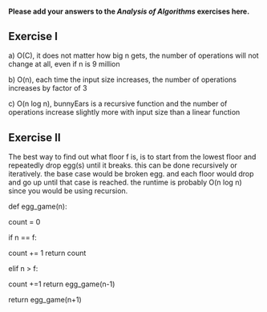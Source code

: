 #### Please add your answers to the **_Analysis of Algorithms_** exercises here.

## Exercise I

a)
O(C), it does not matter how big n gets, the number of operations will not change at all, even if n is 9 million

b)
O(n), each time the input size increases, the number of operations increases by factor of 3

c)
O(n log n), bunnyEars is a recursive function and the number of operations increase slightly more with input size than a linear function

## Exercise II

The best way to find out what floor f is, is to start from the lowest floor and repeatedly drop egg(s) until it breaks.
this can be done recursively or iteratively. the base case would be broken egg. and each floor would drop and go up until that case is reached. the runtime is probably O(n log n) since you would be using recursion.

def egg_game(n):
<!-- broken egg count -->
count = 0
<!-- Base Case: broken egg -->
if n == f:
<!-- break -->
count += 1
return count
<!-- what if n starts out too high? -->
elif n > f:
<!-- break -->
count +=1
return egg_game(n-1)
<!-- not the base case? go up to the next floor -->
return egg_game(n+1)
